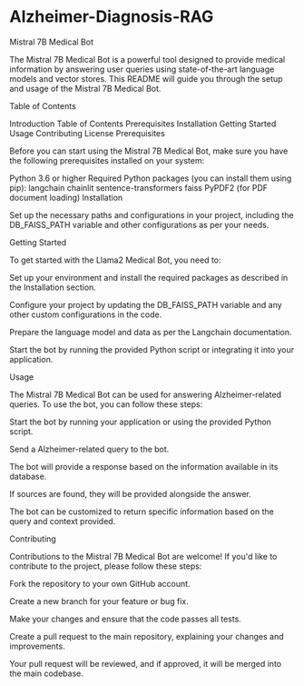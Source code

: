 # Alzheimer-Diagnosis-RAG 

Mistral 7B Medical Bot

The Mistral 7B Medical Bot is a powerful tool designed to provide medical information by answering user queries using state-of-the-art language models and vector stores. This README will guide you through the setup and usage of the Mistral 7B Medical Bot.

Table of Contents

Introduction
Table of Contents
Prerequisites
Installation
Getting Started
Usage
Contributing
License
Prerequisites

Before you can start using the Mistral 7B Medical Bot, make sure you have the following prerequisites installed on your system:

Python 3.6 or higher
Required Python packages (you can install them using pip):
langchain
chainlit
sentence-transformers
faiss
PyPDF2 (for PDF document loading)
Installation



Set up the necessary paths and configurations in your project, including the DB_FAISS_PATH variable and other configurations as per your needs.

Getting Started

To get started with the Llama2 Medical Bot, you need to:

Set up your environment and install the required packages as described in the Installation section.

Configure your project by updating the DB_FAISS_PATH variable and any other custom configurations in the code.

Prepare the language model and data as per the Langchain documentation.

Start the bot by running the provided Python script or integrating it into your application.

Usage

The Mistral 7B Medical Bot can be used for answering Alzheimer-related queries. To use the bot, you can follow these steps:

Start the bot by running your application or using the provided Python script.

Send a  Alzheimer-related query to the bot.

The bot will provide a response based on the information available in its database.

If sources are found, they will be provided alongside the answer.

The bot can be customized to return specific information based on the query and context provided.

Contributing

Contributions to the  Mistral 7B Medical Bot are welcome! If you'd like to contribute to the project, please follow these steps:

Fork the repository to your own GitHub account.

Create a new branch for your feature or bug fix.

Make your changes and ensure that the code passes all tests.

Create a pull request to the main repository, explaining your changes and improvements.

Your pull request will be reviewed, and if approved, it will be merged into the main codebase.

